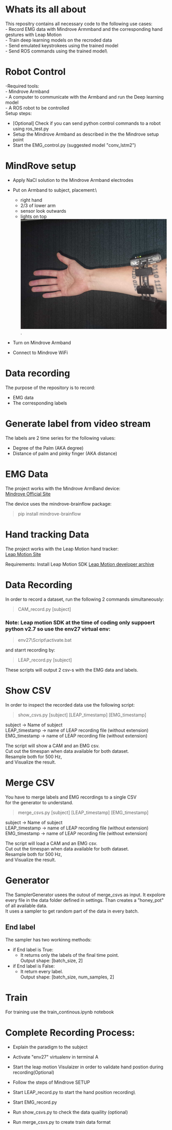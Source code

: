 # Whats its all about
This repositry contains all necessary code to the following use cases:\
    - Record EMG data with Mindrove Armmband and the corresponding hand gestures with Leap Motion\
    - Train deep learning models on the recroded data\
    - Send emulated keystrokees using the trained model\
    - Send ROS commands using the trained model\

# Robot Control
 -Required tools:\
     - Mindrove Armband\
     - A computer to communicate with the Armband and run the Deep learning model\
     - A ROS robot to be controlled\
Setup steps:
 * [Optional] Check if you can send python control commands to a robot using ros_test.py
 * Setup the Mindrove Armband as described in the the Mindrove setup point
 * Start the EMG_control.py (suggested model "conv_lstm2")
   
# MindRove setup

* Apply NaCl solution to the Mindrove Armband electrodes
* Put on Armband to subject, placement:\
    - right hand
    - 2/3 of lower arm 
    - sensor look outwards
    - lights on top
![Armband Position](/resources/position.jpg "Text to show on mouseover").

* Turn on Mindrove Armband
* Connect to Mindrove WiFi

# Data recording

The purpose of the repository is to record:
- EMG data
- The corresponding labels

# Generate label from video stream
The labels are 2 time series for the following values:
- Degree of the Palm (AKA degree)
- Distance of palm and pinky finger (AKA distance)



# EMG Data
The project works with the Mindrove ArmBand device:\
[Mindrove Official Site](https://mindrove.com/product/armband_8_ch/)

The device uses the mindrove-brainflow package:
>pip install mindrove-brainflow

# Hand tracking Data

The project works with the Leap Motion hand tracker:\
[Leap Motion Site](https://www.ultraleap.com/)

Requirements: 
Install Leap Motion SDK [Leap Motion developer archive](https://developer-archive.leapmotion.com/get-started?id=v3-developer-beta&platform=windows&version=3.2.1.45911)



# Data Recording

In order to record a dataset, run the following 2 commands simultaneously:
>CAM_record.py [subject]

### Note: Leap motion SDK at the time of coding only suppoert python v2.7 so use the env27 virtual env:
> env27\Script\activate.bat

and starrt recording by:
>LEAP_record.py [subject]

These scripts will output 2 csv-s with the EMG data and labels.

# Show CSV

In order to inspect the recorded data use the following script:

>show_csvs.py [subject] [LEAP_timestamp] [EMG_timestamp]

subject         -> Name of subject\
LEAP_timestamp  -> name of LEAP recording file (without extension)\
EMG_timestamp   -> name of LEAP recording file (without extension)

The script will show a CAM and an EMG csv.\
Cut out the timespan when data available for both dataset.\
Resample both for 500 Hz,\
and Visualize the result.

# Merge CSV
You have to merge labels and EMG recordings to a single CSV\
for the generator to understand.


>merge_csvs.py [subject] [LEAP_timestamp] [EMG_timestamp]

subject         -> Name of subject\
LEAP_timestamp  -> name of LEAP recording file (without extension)\
EMG_timestamp   -> name of LEAP recording file (without extension)

The script will load a CAM and an EMG csv.\
Cut out the timespan when data available for both dataset.\
Resample both for 500 Hz,\
and Visualize the result.

# Generator

The SamplerGenerator usees the outout of merge_csvs as input.
It expolore every file in the data folder defined in settings.
Than creates a "honey_pot" of all available data.\
It uses a sampler to get random part of the data in every batch.

## End label

The sampler has two workinng methods:
* if End label is True:
    - It returns only the labels of the final time point.\
      Output shape: 
      [batch_size, 2]
* if End label is False:
    - It return every label.\
        Output shape:
        [batch_size, num_samples, 2]

# Train

For training use the train_continous.ipynb notebook

# Complete Recording Process:

* Explain the paradigm to the subject
* Activate "env27" virtualenv in terminal A
* Start the leap motion Visulaizer in order to validate hand postion during recording(Optional)

* Follow the steps of Mindrove SETUP
* Start LEAP_record.py to start the hand position recording\
* Start EMG_record.py
* Run show_csvs.py to check the data quaility (optional)
* Run merge_csvs.py to create train data format
